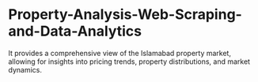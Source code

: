 # Property-Analysis-Web-Scraping-and-Data-Analytics
 It provides a comprehensive view of the Islamabad property market, allowing for insights into pricing trends, property distributions, and market dynamics.
